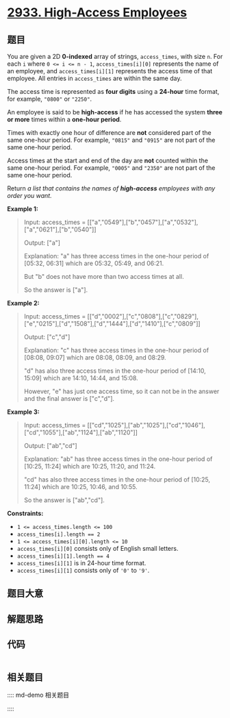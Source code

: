 # [2933. High-Access Employees](https://leetcode.com/problems/high-access-employees/)

## 题目

You are given a 2D **0-indexed** array of strings, `access_times`, with size
`n`. For each `i` where `0 <= i <= n - 1`, `access_times[i][0]` represents the
name of an employee, and `access_times[i][1]` represents the access time of
that employee. All entries in `access_times` are within the same day.

The access time is represented as **four digits** using a **24-hour** time
format, for example, `"0800"` or `"2250"`.

An employee is said to be **high-access** if he has accessed the system
**three or more** times within a **one-hour period**.

Times with exactly one hour of difference are **not** considered part of the
same one-hour period. For example, `"0815"` and `"0915"` are not part of the
same one-hour period.

Access times at the start and end of the day are **not** counted within the
same one-hour period. For example, `"0005"` and `"2350"` are not part of the
same one-hour period.

Return _a list that contains the names of **high-access** employees with any
order you want._



**Example 1:**

> Input: access_times = [["a","0549"],["b","0457"],["a","0532"],["a","0621"],["b","0540"]]
> 
> Output: ["a"]
> 
> Explanation: "a" has three access times in the one-hour period of [05:32, 06:31] which are 05:32, 05:49, and 06:21.
> 
> But "b" does not have more than two access times at all.
> 
> So the answer is ["a"].

**Example 2:**

> Input: access_times = [["d","0002"],["c","0808"],["c","0829"],["e","0215"],["d","1508"],["d","1444"],["d","1410"],["c","0809"]]
> 
> Output: ["c","d"]
> 
> Explanation: "c" has three access times in the one-hour period of [08:08, 09:07] which are 08:08, 08:09, and 08:29.
> 
> "d" has also three access times in the one-hour period of [14:10, 15:09] which are 14:10, 14:44, and 15:08.
> 
> However, "e" has just one access time, so it can not be in the answer and the final answer is ["c","d"].

**Example 3:**

> Input: access_times = [["cd","1025"],["ab","1025"],["cd","1046"],["cd","1055"],["ab","1124"],["ab","1120"]]
> 
> Output: ["ab","cd"]
> 
> Explanation: "ab" has three access times in the one-hour period of [10:25, 11:24] which are 10:25, 11:20, and 11:24.
> 
> "cd" has also three access times in the one-hour period of [10:25, 11:24] which are 10:25, 10:46, and 10:55.
> 
> So the answer is ["ab","cd"].



**Constraints:**

  * `1 <= access_times.length <= 100`
  * `access_times[i].length == 2`
  * `1 <= access_times[i][0].length <= 10`
  * `access_times[i][0]` consists only of English small letters.
  * `access_times[i][1].length == 4`
  * `access_times[i][1]` is in 24-hour time format.
  * `access_times[i][1]` consists only of `'0'` to `'9'`.


## 题目大意

## 解题思路

## 代码

```javascript

```

## 相关题目

:::: md-demo 相关题目

::::
